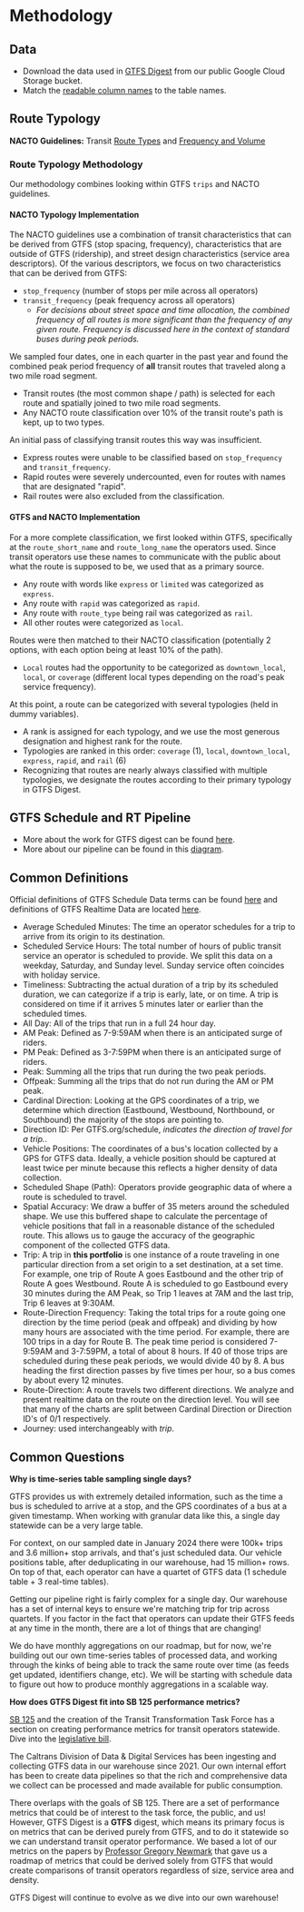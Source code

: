 # Methodology

## Data
* Download the data used in [GTFS Digest](https://console.cloud.google.com/storage/browser/calitp-publish-data-analysis) from our public Google Cloud Storage bucket. 
* Match the [readable column names](https://github.com/cal-itp/data-analyses/blob/main/gtfs_digest/readable.yml) to the table names.

## Route Typology
**NACTO Guidelines:** Transit [Route Types](https://nacto.org/publication/transit-street-design-guide/introduction/service-context/transit-route-types/) and 
[Frequency and Volume](https://nacto.org/publication/transit-street-design-guide/introduction/service-context/transit-frequency-volume/)

### Route Typology Methodology
Our methodology combines looking within GTFS `trips` and NACTO guidelines. 

#### NACTO Typology Implementation
The NACTO guidelines use a combination of transit characteristics that can be derived from GTFS (stop spacing, frequency), characteristics that are outside of GTFS (ridership), and street design characteristics (service area descriptors). Of the various descriptors, we focus on two characteristics that can be derived from GTFS:
* `stop_frequency` (number of stops per mile across all operators)
* `transit_frequency` (peak frequency across all operators)
   * *For decisions about street space and time allocation, the combined frequency of all routes is more significant than the frequency of any given route. Frequency is discussed here in the context of standard buses during peak periods.*

We sampled four dates, one in each quarter in the past year and found the combined peak period frequency of **all** transit routes that traveled along a two mile road segment.
* Transit routes (the most common shape / path) is selected for each route and spatially joined to two mile road segments.
* Any NACTO route classification over 10% of the transit route's path is kept, up to two types. 

An initial pass of classifying transit routes this way was insufficient. 
* Express routes were unable to be classified based on `stop_frequency` and `transit_frequency`.
* Rapid routes were severely undercounted, even for routes with names that are designated "rapid".
* Rail routes were also excluded from the classification.

#### GTFS and NACTO Implementation
For a more complete classification, we first looked within GTFS, specifically at the `route_short_name` and `route_long_name` the operators used. Since transit operators use these names to communicate with the public about what the route is supposed to be, we used that as a primary source.
* Any route with words like `express` or `limited` was categorized as `express`.
* Any route with `rapid` was categorized as `rapid`.
* Any route with `route_type` being rail was categorized as `rail`.
* All other routes were categorized as `local`.

Routes were then matched to their NACTO classification (potentially 2 options, with each option being at least 10% of the path). 
* `Local` routes had the opportunity to be categorized as `downtown_local`, `local`, or `coverage` (different local types depending on the road's peak service frequency). 

At this point, a route can be categorized with several typologies (held in dummy variables). 
* A rank is assigned for each typology, and we use the most generous designation and highest rank for the route.
* Typologies are ranked in this order: `coverage` (1), `local`, `downtown_local`, `express`, `rapid`, and `rail` (6)
* Recognizing that routes are nearly always classified with multiple typologies, we designate the routes according to their primary typology in GTFS Digest.

## GTFS Schedule and RT Pipeline
* More about the work for GTFS digest can be found [here](https://github.com/cal-itp/data-analyses/tree/main/gtfs_digest/).
* More about our pipeline can be found in this [diagram](https://github.com/cal-itp/data-analyses/tree/main/gtfs_funnel/README.md).

## Common Definitions
Official definitions of GTFS Schedule Data terms can be found [here](https://gtfs.org/schedule/reference/) and definitions of GTFS Realtime Data are located [here](https://gtfs.org/realtime/reference/).
* Average Scheduled Minutes: The time an operator schedules for a trip to arrive from its origin to its destination. 
* Scheduled Service Hours: The total number of hours of public transit service an operator is scheduled to provide. We split this data on a weekday, Saturday, and Sunday level. Sunday service often coincides with holiday service.
* Timeliness: Subtracting the actual duration of a trip by its scheduled duration, we can categorize if a trip is early, late, or on time. A trip is considered on time if it arrives 5 minutes later or earlier than the scheduled times.  
* All Day: All of the trips that run in a full 24 hour day. 
* AM Peak: Defined as 7-9:59AM when there is an anticipated surge of riders.
* PM Peak: Defined as 3-7:59PM when there is an anticipated surge of riders.
* Peak: Summing all the trips that run during the two peak periods. 
* Offpeak: Summing all the trips that do not run during the AM or PM peak.
* Cardinal Direction: Looking at the GPS coordinates of a trip, we determine which direction (Eastbound, Westbound, Northbound, or Southbound) the majority of the stops are pointing to. 
* Direction ID: Per GTFS.org/schedule, <i>indicates the direction of travel for a trip.</i>. 
* Vehicle Positions: The coordinates of a bus's location collected by a GPS for GTFS data. Ideally, a vehicle position should be captured at least twice per minute because this reflects a higher density of data collection.
* Scheduled Shape (Path): Operators provide geographic data of where a route is scheduled to travel.
* Spatial Accuracy: We draw a buffer of 35 meters around the scheduled shape. We use this buffered shape to calculate the percentage of vehicle positions that fall in a reasonable distance of the scheduled route. This allows us to gauge the accuracy of the geographic component of the collected GTFS data. 
* Trip: A trip in <b>this portfolio</b> is one instance of a route traveling in one particular direction from a set origin to a set destination, at a set time. For example, one trip of Route A goes Eastbound and the other trip of Route A goes Westbound. Route A is scheduled to go Eastbound every 30 minutes during the AM Peak, so Trip 1 leaves at 7AM and the last trip, Trip 6 leaves at 9:30AM. 
* Route-Direction Frequency: Taking the total trips for a route going one direction by the time period (peak and offpeak) and dividing by how many hours are associated with the time period. For example, there are 100 trips in a day for  Route B. The peak time period is considered 7-9:59AM and 3-7:59PM, a total of about 8 hours. If 40 of those trips are scheduled during these peak periods, we would divide 40 by 8. A bus heading the first direction passes by five times per hour, so a bus comes by about every 12 minutes. 
* Route-Direction: A route travels two different directions. We analyze and present realtime data on the route on the direction level. You will see that many of the charts are split between Cardinal Direction or Direction ID's of 0/1 respectively. 
* Journey: used interchangeably with <i>trip</i>. 

## Common Questions

**Why is time-series table sampling single days?**

GTFS provides us with extremely detailed information, such as the time a bus is scheduled to arrive at a stop, and the GPS coordinates of a bus at a given timestamp. When working with granular data like this, a single day statewide can be a very large table.

For context, on our sampled date in January 2024 there were 100k+ trips and 3.6 million+ stop arrivals, and that's just scheduled data. Our vehicle positions table, after deduplicating in our warehouse, had 15 million+ rows. On top of that, each operator can have a quartet of GTFS data (1 schedule table + 3 real-time tables).

Getting our pipeline right is fairly complex for a single day. Our warehouse has a set of internal keys to ensure we're matching trip for trip across quartets. If you factor in the fact that operators can update their GTFS feeds at any time in the month, there are a lot of things that are changing!

We do have monthly aggregations on our roadmap, but for now, we're building out our own time-series tables of processed data, and working through the kinks of being able to track the same route over time (as feeds get updated, identifiers change, etc). We will be starting with schedule data to figure out how to produce monthly aggregations in a scalable way.

**How does GTFS Digest fit into SB 125 performance metrics?**

[SB 125](https://calsta.ca.gov/subject-areas/sb125-transit-program) and the creation of the Transit Transformation Task Force has a section on creating performance metrics for transit operators statewide. Dive into the [legislative bill](https://legiscan.com/CA/text/SB125/id/2831757).

The Caltrans Division of Data & Digital Services has been ingesting and collecting GTFS data in our warehouse since 2021. Our own internal effort has been to create data pipelines so that the rich and comprehensive data we collect can be processed and made available for public consumption. 

There overlaps with the goals of SB 125. There are a set of performance metrics that could be of interest to the task force, the public, and us! However, GTFS Digest is a **GTFS** digest, which means its primary focus is on metrics that can be derived purely from GTFS, and to do it statewide so we can understand transit operator performance. We based a lot of our metrics on the papers by [Professor Gregory Newmark](https://www.morgan.edu/sap/gregory-newmark) that gave us a roadmap of metrics that could be derived solely from GTFS that would create comparisons of transit operators regardless of size, service area and density. 

GTFS Digest will continue to evolve as we dive into our own warehouse!